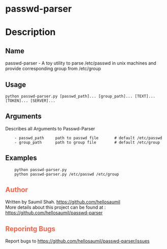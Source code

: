 # passwd-parser

# Description


## Name 
passwd-parser - A toy utility to parse /etc/passwd in unix machines and provide corresponding group from /etc/group

## Usage

``` shell
python passwd-parser.py [passwd_path]... [group_path]... [TEXT]... [TOKEN]... [SERVER]...
```

## Arguments
Describes all Arguments to Passwd-Parser
```
	- passwd_path	  path to passwd file       # default /etc/passwd
	- group_path	  path to group file        # default /etc/group
```

## Examples
``` shell
	python passwd-parser.py
  	python passwd-parser.py /etc/passwd /etc/group
```

<h2 style="color:tomato"> Author </h2>
Written by Saumil Shah. <a href="https://github.com/hellosaumil "> https://github.com/hellosaumil </a>
<br> More details about this project can be found at : <a href="https://github.com/hellosaumil/passwd-parser"> https://github.com/hellosaumil/passwd-parser </a>

<h2 style="color:tomato"> Reporintg Bugs </h2>
Report bugs to <a href="https://github.com/hellosaumil/passwd-parser/issues"> https://github.com/hellosaumil/passwd-parser/issues </a>
